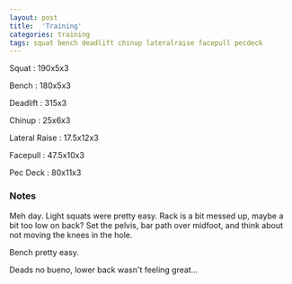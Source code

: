 ```yaml
---
layout: post
title:  'Training'
categories: training
tags: squat bench deadlift chinup lateralraise facepull pecdeck
---
```


Squat       :   190x5x3

Bench       :   180x5x3

Deadlift    :   315x3

Chinup      :   25x6x3

Lateral Raise   :   17.5x12x3

Facepull    :   47.5x10x3

Pec Deck    :   80x11x3

### Notes

Meh day. Light squats were pretty easy. Rack is a bit messed up, maybe a bit too low on
back? Set the pelvis, bar path over midfoot, and think about not moving the knees in the
hole.

Bench pretty easy.

Deads no bueno, lower back wasn't feeling great...
